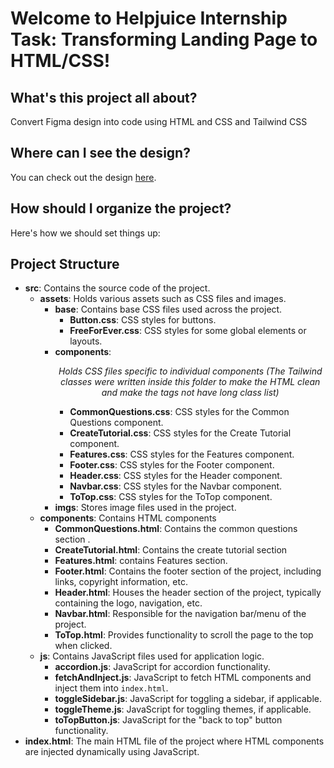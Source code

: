 # Welcome to Helpjuice Internship Task: Transforming Landing Page to HTML/CSS!

## What's this project all about?

Convert Figma design into code using HTML and CSS and Tailwind CSS

## Where can I see the design?

You can check out the design [here](https://6604957705248464723b89c9--aquamarine-sherbet-a5ce4e.netlify.app/#).

## How should I organize the project?

Here's how we should set things up:

## Project Structure

- **src**: Contains the source code of the project.
    - **assets**: Holds various assets such as CSS files and images.
        - **base**: Contains base CSS files used across the project.
            - **Button.css**: CSS styles for buttons.
            - **FreeForEver.css**: CSS styles for some global elements or layouts.
        - **components**: <p align="center"><i>Holds CSS files specific to individual components (The Tailwind classes were written inside this folder to make the HTML clean and make the tags not have long class list)</i></p>
            - **CommonQuestions.css**: CSS styles for the Common Questions component.
            - **CreateTutorial.css**: CSS styles for the Create Tutorial component.
            - **Features.css**: CSS styles for the Features component.
            - **Footer.css**: CSS styles for the Footer component.
            - **Header.css**: CSS styles for the Header component.
            - **Navbar.css**: CSS styles for the Navbar component.
            - **ToTop.css**: CSS styles for the ToTop component.
        - **imgs**: Stores image files used in the project.
    - **components**: Contains HTML components
        - **CommonQuestions.html**: Contains the common questions section .
        - **CreateTutorial.html**: Contains the create tutorial section 
        - **Features.html**: contains Features section.
        - **Footer.html**: Contains the footer section of the project, including links, copyright information, etc.
        - **Header.html**: Houses the header section of the project, typically containing the logo, navigation, etc.
        - **Navbar.html**: Responsible for the navigation bar/menu of the project.
        - **ToTop.html**: Provides functionality to scroll the page to the top when clicked.
    - **js**: Contains JavaScript files used for application logic.
        - **accordion.js**: JavaScript for accordion functionality.
        - **fetchAndInject.js**: JavaScript to fetch HTML components and inject them into `index.html`.
        - **toggleSidebar.js**: JavaScript for toggling a sidebar, if applicable.
        - **toggleTheme.js**: JavaScript for toggling themes, if applicable.
        - **toTopButton.js**: JavaScript for the "back to top" button functionality.
- **index.html**: The main HTML file of the project where HTML components are injected dynamically using JavaScript.
